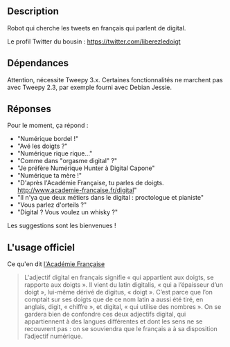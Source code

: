 ## Description

Robot qui cherche les tweets en français qui parlent de digital.

Le profil Twitter du bousin : https://twitter.com/liberezledoigt

## Dépendances

Attention, nécessite Tweepy 3.x. Certaines fonctionnalités ne marchent pas avec Tweepy 2.3, par exemple fourni avec Debian Jessie.

## Réponses 

Pour le moment, ça répond :
* "Numérique bordel !"
* "Avé les doigts ?"
* "Numérique rique rique..."
* "Comme dans \"orgasme digital\" ?"
* "Je préfère Numérique Hunter à Digital Capone"
* "Numérique ta mère !"
* "D'après l'Académie Française, tu parles de doigts. http://www.academie-francaise.fr/digital"
* "Il n'ya que deux métiers dans le digital : proctologue et pianiste"
* "Vous parlez d'orteils ?"
* "Digital ? Vous voulez un whisky ?"

Les suggestions sont les bienvenues !

## L'usage officiel 

Ce qu'en dit [l'Académie Française](http://www.academie-francaise.fr/digital)

> L'adjectif digital en français signifie « qui appartient aux doigts, se rapporte aux doigts ». Il vient du latin digitalis, « qui a l’épaisseur d’un doigt », lui-même dérivé de digitus, « doigt ». C’est parce que l’on comptait sur ses doigts que de ce nom latin a aussi été tiré, en anglais, digit, « chiffre », et digital, « qui utilise des nombres ». On se gardera bien de confondre ces deux adjectifs digital, qui appartiennent à des langues différentes et dont les sens ne se recouvrent pas : on se souviendra que le français a à sa disposition l’adjectif numérique.